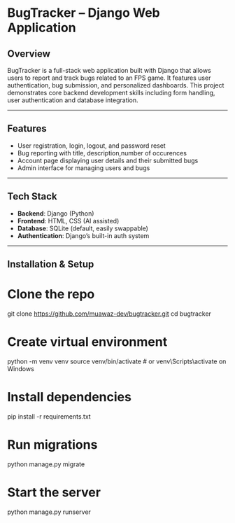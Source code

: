 #  BugTracker – Django Web Application

##  Overview
BugTracker is a full-stack web application built with Django that allows users to report and track bugs related to an FPS game. It features user authentication, bug submission, and personalized dashboards. This project demonstrates core backend development skills including form handling, user authentication and database integration.

---

##  Features

-  User registration, login, logout, and password reset
-  Bug reporting with title, description,number of occurences
-  Account page displaying user details and their submitted bugs
-  Admin interface for managing users and bugs

---

##  Tech Stack

- **Backend**: Django (Python)
- **Frontend**: HTML, CSS (AI assisted)
- **Database**: SQLite (default, easily swappable)
- **Authentication**: Django’s built-in auth system

---

##  Installation & Setup
# Clone the repo
git clone https://github.com/muawaz-dev/bugtracker.git
cd bugtracker

# Create virtual environment
python -m venv venv
source venv/bin/activate  # or venv\Scripts\activate on Windows

# Install dependencies
pip install -r requirements.txt

# Run migrations
python manage.py migrate

# Start the server
python manage.py runserver

